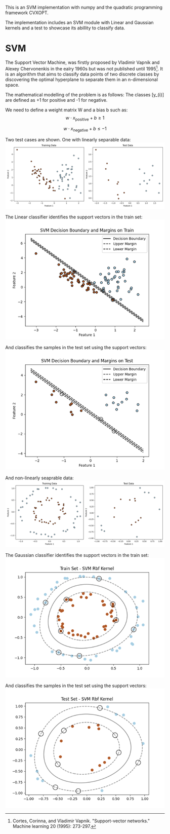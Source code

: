 This is an SVM implementation with numpy and the quadratic programming framework CVXOPT.

The implementation includes an SVM module with Linear and Gaussian kernels and a test to showcase its abillity to classify data.

# SVM
The Support Vector Machine, was firstly proposed by Vladimir Vapnik and Alexey Chervonenkis in the ealry 1960s but was not published until 1995[^1]. It is an algorithm that aims to classify data points of two discrete classes by discovering the optimal hyperplane to separate them in an n-dimensional space. 

The mathematical modelling of the problem is as follows:
The classes \[y_{i}] are defined as +1 for positive and -1 for negative. 

We need to define a weight matrix W and a bias b such as:
$$
w \cdot x_{\text{positive}} + b \geq 1
$$

$$
w \cdot x_{\text{negative}} + b \leq -1
$$


Two test cases are shown. One with linearly separable data:
![Image Alt Text](images/Linear_example_synthetic_dataset.png)

The Linear classifier identifies the support vectors in the train set:
![Image Alt Text](images/Linear_example_svm_train_solution.png)

And classifies the samples in the test set using the support vectors:
![Image Alt Text](images/Linear_example_svm_test_solution.png)

And non-linearly seaprable data:
![Image Alt Text](images/Non_linear_example_synthetic_dataset.png)

The Gaussian classifier identifies the support vectors in the train set:
![Image Alt Text](images/Non_linear_example_svm_train_solution.png)

And classifies the samples in the test set using the support vectors:
![Image Alt Text](images/Non_linear_example_svm_test_solution.png)


[^1]:Cortes, Corinna, and Vladimir Vapnik. "Support-vector networks." Machine learning 20 (1995): 273-297.
